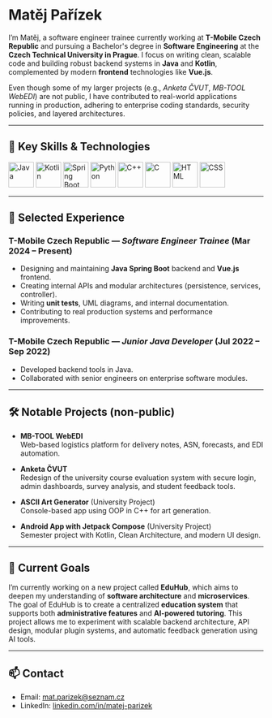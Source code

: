 
# Matěj Pařízek

I’m Matěj, a software engineer trainee currently working at **T-Mobile Czech Republic** and pursuing a Bachelor's degree in **Software Engineering** at the **Czech Technical University in Prague**. I focus on writing clean, scalable code and building robust backend systems in **Java** and **Kotlin**, complemented by modern **frontend** technologies like **Vue.js**.

Even though some of my larger projects (e.g., *Anketa ČVUT*, *MB-TOOL WebEDI*) are not public, I have contributed to real-world applications running in production, adhering to enterprise coding standards, security policies, and layered architectures.

---

## 🧠 Key Skills & Technologies

<p align="left">
   <img src="https://user-images.githubusercontent.com/25181517/117201156-9a724800-adec-11eb-9a9d-3cd0f67da4bc.png" alt="Java" height="50"/>
   <img src="https://user-images.githubusercontent.com/25181517/185062810-7ee0c3d2-17f2-4a98-9d8a-a9576947692b.png" alt="Kotlin" height="50"/>
   <img src="https://user-images.githubusercontent.com/25181517/117201470-f6d56780-adec-11eb-8f7c-e70e376cfd07.png" alt="Spring Boot" height="50"/>
   <img src="https://user-images.githubusercontent.com/25181517/183423507-c056a6f9-1ba8-4312-a350-19bcbc5a8697.png" alt="Python" height="50"/>
   <img src="https://user-images.githubusercontent.com/25181517/192106073-90fffafe-3562-4ff9-a37e-c77a2da0ff58.png" alt="C++" height="50"/>
   <img src="https://user-images.githubusercontent.com/25181517/192106070-46255bcf-65e6-4c6b-a296-bf8d0d8fb2a7.png" alt="C" height="50"/>
   <img src="https://user-images.githubusercontent.com/25181517/192158954-f88b5814-d510-4564-b285-dff7d6400dad.png" alt="HTML" height="50"/>
   <img src="https://user-images.githubusercontent.com/25181517/183898674-75a4a1b1-f960-4ea9-abcb-637170a00a75.png" alt="CSS" height="50"/>
</p>

---

## 🧩 Selected Experience

### T-Mobile Czech Republic — *Software Engineer Trainee* (Mar 2024 – Present)
- Designing and maintaining **Java Spring Boot** backend and **Vue.js** frontend.
- Creating internal APIs and modular architectures (persistence, services, controller).
- Writing **unit tests**, UML diagrams, and internal documentation.
- Contributing to real production systems and performance improvements.

### T-Mobile Czech Republic — *Junior Java Developer* (Jul 2022 – Sep 2022)
- Developed backend tools in Java.
- Collaborated with senior engineers on enterprise software modules.

---

## 🛠️ Notable Projects (non-public)

- **MB-TOOL WebEDI**  
  Web-based logistics platform for delivery notes, ASN, forecasts, and EDI automation.

- **Anketa ČVUT**  
  Redesign of the university course evaluation system with secure login, admin dashboards, survey analysis, and student feedback tools.

- **ASCII Art Generator** (University Project)  
  Console-based app using OOP in C++ for art generation.

- **Android App with Jetpack Compose** (University Project)  
  Semester project with Kotlin, Clean Architecture, and modern UI design.

---

## 🎯 Current Goals

I’m currently working on a new project called **EduHub**, which aims to deepen my understanding of **software architecture** and **microservices**.  
The goal of EduHub is to create a centralized **education system** that supports both **administrative features** and **AI-powered tutoring**. This project allows me to experiment with scalable backend architecture, API design, modular plugin systems, and automatic feedback generation using AI tools.

---

## 📫 Contact

- Email: [mat.parizek@seznam.cz](mailto:mat.parizek@seznam.cz)  
- LinkedIn: [linkedin.com/in/matej-parizek](https://linkedin.com/in/matej-parizek)
